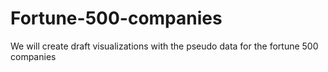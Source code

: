 # Fortune-500-companies
We will create draft visualizations with the pseudo data for the fortune 500 companies 

